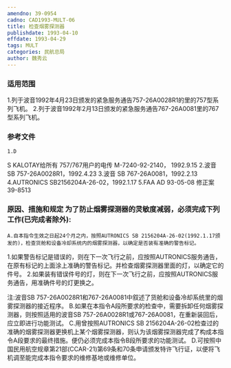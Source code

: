 ```yaml
---
amendno: 39-0954
cadno: CAD1993-MULT-06
title: 检查烟雾探测器
publishdate: 1993-04-10
effdate: 1993-04-29
tags: MULT
categories: 民航总局
author: 魏秀云
---
```


### 适用范围 
1.列于波音1992年4月23日颁发的紧急服务通告757-26A0028R1的里的757型系列飞机。
2.列于波音1992年2月13日颁发的紧急服务通告767-26A0081里的767型系列飞机。

<!--more-->
### 参考文件
    1.D 
S KALOTAY给所有 757/767用户的电传 M-7240-92-2140， 1992.9.15 
    2.波音 
SB 757-26A0028R1，1992.4.23 
    3.波音 
SB 767-26A0081，1992.2.13 
    4.AUTRONICS SB2156204A-26-02，1992.1.17 
    5.FAA 
AD 93-05-08 修正案 39-8513 


### 原因、措施和规定     为了防止烟雾探测器的灵敏度减弱，必须完成下列工作(已完成者除外): 
    A.自本指令生效之日起24个月之内，按照AUTRONICS SB 2156204A-26-02(1992.1.17颁发的)，检查货舱和设备冷却系统内的烟雾探测器，以确定是否装有准确的警告标记。 
       
1.如果警告标记是错误的，则在下一次飞行之前，应按照AUTRONICS服务通告，在原有标记的上面涂上准确的警告标记。并检查烟雾探测器里面的灯，以确定它的件号。 
2.如果装有错误件号的灯，则在下一次飞行之前，应按照AUTRONICS服务通告，用准确件号的灯更换之。 

注:波音SB 757-26A0028R1和767-26A0081中叙述了货舱和设备冷却系统里的烟雾探测器的接近程序。 
    B.如果在本指令A段所要求的检查中，需要拆卸任何烟雾探测器，则按照适用的波音SB 757-26A0028R1或767-26A0081，在重新装回后，应立即进行功能测试。 
    C.用曾按照AUTRONICS SB 2156204A-26-02检查过的准确的烟雾探测器更换机上某个烟雾探测器，则认为该烟雾探测器完成了构成本指令A段要求的最终措施。便仍必须完成本指令B段所要求的功能测试。 
    D.可按照中国民用航空规章第21部(CCAR-21)第69条和70条申请颁发特许飞行证，以便将飞机调至能完成本指令要求的维修基地或维修单位。

